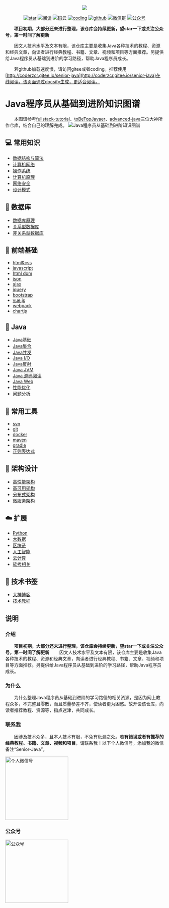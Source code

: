 <p align="center">
<a href="https://github.com/coderzcr/Senior-Java" target="_blank">
	<img src="http://coderzcr.gitee.io/sensor-java-picture/pictures/zcr's blog.png" width=""/>
</a>
</p>

<p align="center">
  <a href="https://github.com/coderzcr/Senior-Java"><img src="https://badgen.net/github/stars/coderzcr/Senior-Java?icon=github&color=green" alt="star"></a>
  <a href="http://coderzcr.gitee.io/senior-java/#/"><img src="https://img.shields.io/badge/阅读-read-brightgreen.svg" alt="阅读"></a>
  <a href="https://gitee.com/coderzcr/Senior-Java"><img src="https://img.shields.io/badge/gitee-coderzcr-brightgreen.svg" alt="码云"></a>
  <a href="https://coding.net/u/coderzcr/p/Senior-Java/git"><img src="https://img.shields.io/badge/coding-coderzcr-brightgreen.svg" alt="coding"></a>
  <a href="https://github.com/coderzcr/Senior-Java"><img src="https://img.shields.io/badge/github-coderzcr-brightgreen.svg" alt="github"></a>
  <a href="#联系我"><img src="https://img.shields.io/badge/wechat-联系我-brightgreen.svg" alt="微信群"></a>
  <a href="#公众号"><img src="https://img.shields.io/badge/公众号-coderzhang-brightgreen.svg" alt="公众号"></a>
</p>

　　**项目初期，大部分还未进行整理，该仓库会持续更新，望star一下或关注公众号，第一时间了解更新**

　　因文人技术水平及文本有限，该仓库主要是收集Java各种技术的教程、资源和经典文章，向读者进行经典教程、书籍、文章、视频和项目等方面推荐。另提供给Java程序员从基础到进阶的学习路径，帮助Java程序员成长。

　　若github加载速度慢，请访问gitee或者coding。推荐使用[http://coderzcr.gitee.io/senior-java](http://coderzcr.gitee.io/senior-java)在线阅读，该页面通过docsify生成，更适合阅读。

# Java程序员从基础到进阶知识图谱

　　本图谱参考[fullstack-tutorial](https://github.com/frank-lam/fullstack-tutorial/blob/master/notes/SkillTree/backend-skill.md)、[toBeTopJavaer](https://github.com/hollischuang/toBeTopJavaer/blob/master/mind-map.md)、[advanced-java](https://github.com/doocs/advanced-java)三位大神所作仓库，结合自己的理解完成。
![Java程序员从基础到进阶知识图谱](http://coderzcr.gitee.io/sensor-java-picture/pictures/Java程序员从基础到进阶知识图谱.png)

## 💻 常用知识
- [数据结构与算法]()
- [计算机网络]()
- [操作系统]()
- [计算机原理]()
- [网络安全]()
- [设计模式]()

## 💾 数据库
- [数据库原理]()
- [关系型数据库]()
- [非关系型数据库]()

## 🎦 前端基础

- [html&css](docs/article/front/html&&css.md)
- [javascript](docs/article/front/javascript.md)
- [html dom](docs/article/front/htmlDom.md)
- [json](docs/article/front/json.md)
- [ajax](docs/article/front/ajax.md)
- [jquery](docs/article/front/jquery.md)
- [bootstrap](docs/article/front/bootstrap.md)
- [vue.js](docs/article/front/vue.js.md)
- [webpack](docs/article/front/webpack.md)
- [chartjs](docs/article/front/chartjs.md)

## 🎨 Java
- [Java基础]()
- [Java集合]()
- [Java并发]()
- [Java I/O]()
- [Java反射]()
- [Java JVM]()
- [Java 源码阅读]()
- [Java Web]()
- [性能优化]()
- [问题分析]()

## 💼 常用工具
- [svn]()
- [git]()
- [docker]()
- [maven]()
- [gradle]()
- [正则表达式]()

## 📖 架构设计
- [高性能架构]()
- [高可用架构]()
- [分布式架构]()
- [微服务架构]()

## ☁️ 扩展
- [Python]()
- [大数据]()
- [区块链]()
- [人工智能]()
- [云计算]()
- [软考相关]()

## 📙 技术书签
- [大神博客](article/bookmark/大神博客.md)
- [技术教程](article/bookmark/技术教程.md)

## 说明

### 介绍
　　**项目初期，大部分还未进行整理，该仓库会持续更新，望star一下或关注公众号，第一时间了解更新**
　　因文人技术水平及文本有限，该仓库主要是收集Java各种技术的教程、资源和经典文章，向读者进行经典教程、书籍、文章、视频和项目等方面推荐。另提供给Java程序员从基础到进阶的学习路径，帮助Java程序员成长。

### 为什么

　　为什么整理Java程序员从基础到进阶的学习路径的相关资源，是因为网上教程众多，不完整且零散，而且质量参差不齐，使读者更为困惑。故开设该仓库，向读者推荐教程、资源等，指点迷津，共同成长。

### 联系我
　　因涉及技术众多，且本人技术有限，不免有纰漏之处。若**有错误或者有推荐的经典教程、书籍、文章、视频和项目**，请联系我！以下个人微信号，添加我的微信备注“Senior-Java”。

<img src="http://coderzcr.gitee.io/sensor-java-picture/pictures/mmqrcode1564277983207.png" width="200" alt="个人微信号" />


### 公众号

<img src="http://coderzcr.gitee.io/sensor-java-picture/pictures/稿定设计导出-20190728-180717.png" height="200" alt="公众号" />


